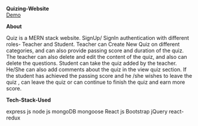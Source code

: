 **Quizing-Website**   
[Demo](https://quiz-app-assi.herokuapp.com/)

**About**

Quiz is a MERN stack website. 
SignUp/ SignIn authentication with different roles- Teacher and Student.
Teacher can Create New Quiz on different categories, and can also provide passing score and duration of the quiz.
The teacher can also delete and edit the content of the quiz, and also can delete the questions.
Student can take the quiz added by the teacher. He/She can also add comments about the quiz in the view quiz section. If the student has achieved the passing score and he /she wishes to leave the quiz , can leave the quiz or can continue to finish the quiz and earn more score.

**Tech-Stack-Used**

express js
node js
mongoDB
mongoose
React js
Bootstrap
jQuery
react-redux

